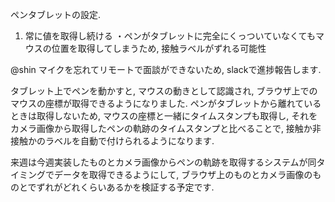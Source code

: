 ペンタブレットの設定.
1. 常に値を取得し続ける
    ・ペンがタブレットに完全にくっついていなくてもマウスの位置を取得してしまうため, 接触ラベルがずれる可能性


<!-- 2. 接触した瞬間は取得しない
    ・カメラで取得したタイムスタンプと, ブラウザで取得した値を比べて, ブラウザで値が取得されていない間のものを接触ラベルにする -->

@shin 
マイクを忘れてリモートで面談ができないため, slackで進捗報告します.

タブレット上でペンを動かすと, マウスの動きとして認識され, ブラウザ上でのマウスの座標が取得できるようになりました.
ペンがタブレットから離れているときは取得しないため, マウスの座標と一緒にタイムスタンプも取得し, それをカメラ画像から取得したペンの軌跡のタイムスタンプと比べることで, 接触か非接触かのラベルを自動で付けられるようになります.
 
来週は今週実装したものとカメラ画像からペンの軌跡を取得するシステムが同タイミングでデータを取得できるようにして, ブラウザ上のものとカメラ画像のものとでずれがどれくらいあるかを検証する予定です.